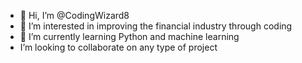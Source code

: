 - 👋 Hi, I’m @CodingWizard8
- 👀 I’m interested in improving the financial industry through coding
- 🌱 I’m currently learning Python and machine learning
- I’m looking to collaborate on any type of project

<!---
CodingWizard8/CodingWizard8 is a ✨ special ✨ repository because its `README.md` (this file) appears on your GitHub profile.
You can click the Preview link to take a look at your changes.
--->
